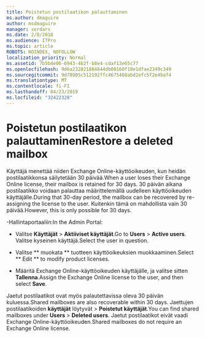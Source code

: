 ```yaml
---
title: Poistetun postilaatikon palauttaminen
ms.author: dmaguire
author: msdmaguire
manager: serdars
ms.date: 2/8/2018
ms.audience: ITPro
ms.topic: article
ROBOTS: NOINDEX, NOFOLLOW
localization_priority: Normal
ms.assetid: 7b5b4e06-6943-4b2f-b8e4-cdaf13e65c77
ms.openlocfilehash: 9d6a232821884644db08160f18e1dfae2349c349
ms.sourcegitcommit: 9d78905c512192ffc4675468abd2efc5f2e4baf4
ms.translationtype: MT
ms.contentlocale: fi-FI
ms.lasthandoff: 04/23/2019
ms.locfileid: "32422328"
---
```

# <a name="restore-a-deleted-mailbox"></a><span data-ttu-id="72083-102">Poistetun postilaatikon palauttaminen</span><span class="sxs-lookup"><span data-stu-id="72083-102">Restore a deleted mailbox</span></span>

<span data-ttu-id="72083-103">Käyttäjä menettää niiden Exchange Online-käyttöoikeuden, kun heidän postilaatikkonsa säilytetään 30 päivää.</span><span class="sxs-lookup"><span data-stu-id="72083-103">When a user loses their Exchange Online license, their mailbox is retained for 30 days.</span></span> <span data-ttu-id="72083-104">30 päivän aikana postilaatikko voidaan palauttaa määrittelemällä uudelleen käyttöoikeuden käyttäjälle.</span><span class="sxs-lookup"><span data-stu-id="72083-104">During that 30-day period, the mailbox can be recovered by re-assigning the license to the user.</span></span> <span data-ttu-id="72083-105">Kuitenkin tämä on mahdollista vain 30 päivää.</span><span class="sxs-lookup"><span data-stu-id="72083-105">However, this is only possible for 30 days.</span></span>
  
<span data-ttu-id="72083-106">-Hallintaportaaliin:</span><span class="sxs-lookup"><span data-stu-id="72083-106">In the Admin Portal:</span></span>
  
- <span data-ttu-id="72083-107">Valitse **Käyttäjät** \> **Aktiiviset käyttäjät**.</span><span class="sxs-lookup"><span data-stu-id="72083-107">Go to **Users** \> **Active users**.</span></span> <span data-ttu-id="72083-108">Valitse kyseinen käyttäjä.</span><span class="sxs-lookup"><span data-stu-id="72083-108">Select the user in question.</span></span>
    
- <span data-ttu-id="72083-109">Valitse \*\* muokata \*\* tuotteen käyttöoikeuksien muokkaaminen.</span><span class="sxs-lookup"><span data-stu-id="72083-109">Select \*\* Edit \*\* to modify product licenses.</span></span> 
    
- <span data-ttu-id="72083-110">Määritä Exchange Online-käyttöoikeuden käyttäjälle, ja valitse sitten **Tallenna**.</span><span class="sxs-lookup"><span data-stu-id="72083-110">Assign the Exchange Online license to the user, and then select **Save**.</span></span>
    
<span data-ttu-id="72083-111">Jaetut postilaatikot ovat myös palautettavissa oleva 30 päivän kuluessa.</span><span class="sxs-lookup"><span data-stu-id="72083-111">Shared mailboxes are also recoverable within 30 days.</span></span> <span data-ttu-id="72083-112">Jaettujen postilaatikoiden **käyttäjät** löytyvät \> **Poistetut käyttäjät**.</span><span class="sxs-lookup"><span data-stu-id="72083-112">You can find shared mailboxes under **Users** \> **Deleted users**.</span></span> <span data-ttu-id="72083-113">Jaetut postilaatikot eivät vaadi Exchange Online-käyttöoikeuden.</span><span class="sxs-lookup"><span data-stu-id="72083-113">Shared mailboxes do not require an Exchange Online license.</span></span>
  

